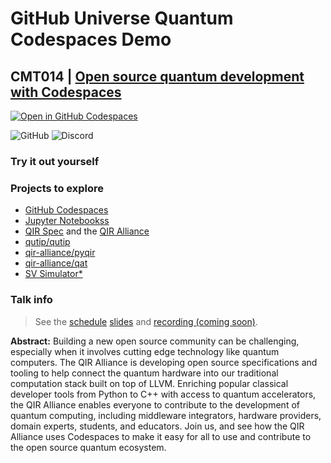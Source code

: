 # GitHub Universe Quantum Codespaces Demo

## CMT014 | [Open source quantum development with Codespaces](https://githubuniverse.com/events/detail/virtual-schedule/00191b20-fdaa-4930-9)


[![Open in GitHub Codespaces](https://github.com/codespaces/badge.svg)](https://github.com/codespaces/new?hide_repo_select=true&ref=main&repo=545155324)

![GitHub](https://img.shields.io/github/license/crazy4pi314/universe-qir-demo) ![Discord](https://img.shields.io/discord/764231928676089909)

### Try it out yourself

### Projects to explore

- [GitHub Codespaces](https://github.com/features/codespaces)
- [Jupyter Notebookss](https://jupyter.org/)
- [QIR Spec](https://github.com/qir-alliance/qir-spec) and the [QIR Alliance](https://www.qir-alliance.org/)
- [qutip/qutip](https://qutip.org/)
- [qir-alliance/pyqir](https://github.com/qir-alliance/pyqir)
- [qir-alliance/qat](https://github.com/qir-alliance/qat)
- [SV Simulator*](TBC)

### Talk info

>See the [schedule](https://githubuniverse.com/events/detail/virtual-schedule/00191b20-fdaa-4930-9) [slides](https://github.com/crazy4pi314/universe-qir-demo) and [recording (coming soon)]().

 **Abstract:** Building a new open source community can be challenging, especially when it involves cutting edge technology like quantum computers. The QIR Alliance is developing open source specifications and tooling to help connect the quantum hardware into our traditional computation stack built on top of LLVM. Enriching popular classical developer tools from Python to C++ with access to quantum accelerators, the QIR Alliance enables everyone to contribute to the development of quantum computing, including middleware integrators, hardware providers, domain experts, students, and educators. Join us, and see how the QIR Alliance uses Codespaces to make it easy for all to use and contribute to the open source quantum ecosystem.
